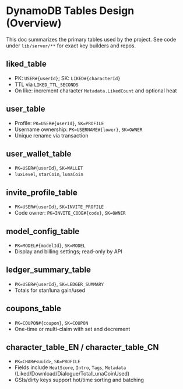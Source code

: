 # DynamoDB Tables Design (Overview)

This doc summarizes the primary tables used by the project. See code under `lib/server/**` for exact key builders and repos.

## liked_table
- PK: `USER#{userId}`; SK: `LIKED#{characterId}`
- TTL via `LIKED_TTL_SECONDS`
- On like: increment character `Metadata.LikedCount` and optional heat

## user_table
- Profile: `PK=USER#{userId}`, `SK=PROFILE`
- Username ownership: `PK=USERNAME#{lower}`, `SK=OWNER`
- Unique rename via transaction

## user_wallet_table
- `PK=USER#{userId}`, `SK=WALLET`
- `luxLevel`, `starCoin`, `lunaCoin`

## invite_profile_table
- `PK=USER#{userId}`, `SK=INVITE_PROFILE`
- Code owner: `PK=INVITE_CODE#{code}`, `SK=OWNER`

## model_config_table
- `PK=MODEL#{modelId}`, `SK=MODEL`
- Display and billing settings; read-only by API

## ledger_summary_table
- `PK=USER#{userId}`, `SK=LEDGER_SUMMARY`
- Totals for star/luna gain/used

## coupons_table
- `PK=COUPON#{coupon}`, `SK=COUPON`
- One-time or multi-claim with set and decrement

## character_table_EN / character_table_CN
- `PK=CHAR#<uuid>`, `SK=PROFILE`
- Fields include `HeatScore`, `Intro`, `Tags`, `Metadata` (Liked/Download/Dialogue/TotalLunaCoinUsed)
- GSIs/dirty keys support hot/time sorting and batching

